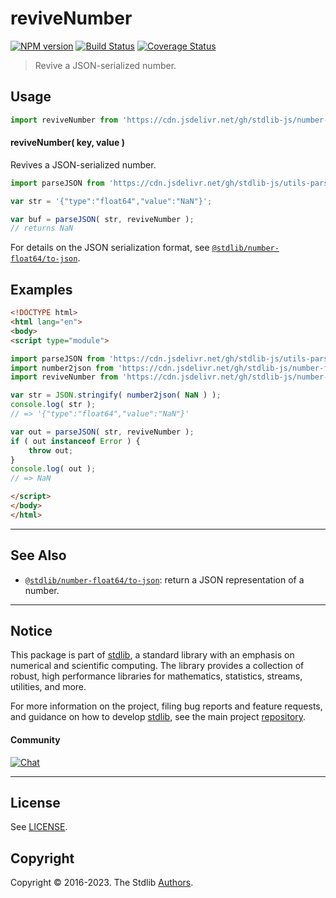 <!--

@license Apache-2.0

Copyright (c) 2022 The Stdlib Authors.

Licensed under the Apache License, Version 2.0 (the "License");
you may not use this file except in compliance with the License.
You may obtain a copy of the License at

   http://www.apache.org/licenses/LICENSE-2.0

Unless required by applicable law or agreed to in writing, software
distributed under the License is distributed on an "AS IS" BASIS,
WITHOUT WARRANTIES OR CONDITIONS OF ANY KIND, either express or implied.
See the License for the specific language governing permissions and
limitations under the License.

-->

# reviveNumber

[![NPM version][npm-image]][npm-url] [![Build Status][test-image]][test-url] [![Coverage Status][coverage-image]][coverage-url] <!-- [![dependencies][dependencies-image]][dependencies-url] -->

> Revive a JSON-serialized number.

<!-- Section to include introductory text. Make sure to keep an empty line after the intro `section` element and another before the `/section` close. -->

<section class="intro">

</section>

<!-- /.intro -->

<!-- Package usage documentation. -->



<section class="usage">

## Usage

```javascript
import reviveNumber from 'https://cdn.jsdelivr.net/gh/stdlib-js/number-float64-reviver@esm/index.mjs';
```

#### reviveNumber( key, value )

Revives a JSON-serialized number.

```javascript
import parseJSON from 'https://cdn.jsdelivr.net/gh/stdlib-js/utils-parse-json@esm/index.mjs';

var str = '{"type":"float64","value":"NaN"}';

var buf = parseJSON( str, reviveNumber );
// returns NaN
```

For details on the JSON serialization format, see [`@stdlib/number-float64/to-json`][@stdlib/number/float64/to-json].

</section>

<!-- /.usage -->

<!-- Package usage notes. Make sure to keep an empty line after the `section` element and another before the `/section` close. -->

<section class="notes">

</section>

<!-- /.notes -->

<!-- Package usage examples. -->

<section class="examples">

## Examples

<!-- eslint no-undef: "error" -->

```html
<!DOCTYPE html>
<html lang="en">
<body>
<script type="module">

import parseJSON from 'https://cdn.jsdelivr.net/gh/stdlib-js/utils-parse-json@esm/index.mjs';
import number2json from 'https://cdn.jsdelivr.net/gh/stdlib-js/number-float64-to-json@esm/index.mjs';
import reviveNumber from 'https://cdn.jsdelivr.net/gh/stdlib-js/number-float64-reviver@esm/index.mjs';

var str = JSON.stringify( number2json( NaN ) );
console.log( str );
// => '{"type":"float64","value":"NaN"}'

var out = parseJSON( str, reviveNumber );
if ( out instanceof Error ) {
    throw out;
}
console.log( out );
// => NaN

</script>
</body>
</html>
```

</section>

<!-- /.examples -->

<!-- Section to include cited references. If references are included, add a horizontal rule *before* the section. Make sure to keep an empty line after the `section` element and another before the `/section` close. -->

<section class="references">

</section>

<!-- /.references -->

<!-- Section for related `stdlib` packages. Do not manually edit this section, as it is automatically populated. -->

<section class="related">

* * *

## See Also

-   <span class="package-name">[`@stdlib/number-float64/to-json`][@stdlib/number/float64/to-json]</span><span class="delimiter">: </span><span class="description">return a JSON representation of a number.</span>

</section>

<!-- /.related -->

<!-- Section for all links. Make sure to keep an empty line after the `section` element and another before the `/section` close. -->


<section class="main-repo" >

* * *

## Notice

This package is part of [stdlib][stdlib], a standard library with an emphasis on numerical and scientific computing. The library provides a collection of robust, high performance libraries for mathematics, statistics, streams, utilities, and more.

For more information on the project, filing bug reports and feature requests, and guidance on how to develop [stdlib][stdlib], see the main project [repository][stdlib].

#### Community

[![Chat][chat-image]][chat-url]

---

## License

See [LICENSE][stdlib-license].


## Copyright

Copyright &copy; 2016-2023. The Stdlib [Authors][stdlib-authors].

</section>

<!-- /.stdlib -->

<!-- Section for all links. Make sure to keep an empty line after the `section` element and another before the `/section` close. -->

<section class="links">

[npm-image]: http://img.shields.io/npm/v/@stdlib/number-float64-reviver.svg
[npm-url]: https://npmjs.org/package/@stdlib/number-float64-reviver

[test-image]: https://github.com/stdlib-js/number-float64-reviver/actions/workflows/test.yml/badge.svg?branch=main
[test-url]: https://github.com/stdlib-js/number-float64-reviver/actions/workflows/test.yml?query=branch:main

[coverage-image]: https://img.shields.io/codecov/c/github/stdlib-js/number-float64-reviver/main.svg
[coverage-url]: https://codecov.io/github/stdlib-js/number-float64-reviver?branch=main

<!--

[dependencies-image]: https://img.shields.io/david/stdlib-js/number-float64-reviver.svg
[dependencies-url]: https://david-dm.org/stdlib-js/number-float64-reviver/main

-->

[chat-image]: https://img.shields.io/gitter/room/stdlib-js/stdlib.svg
[chat-url]: https://gitter.im/stdlib-js/stdlib/

[stdlib]: https://github.com/stdlib-js/stdlib

[stdlib-authors]: https://github.com/stdlib-js/stdlib/graphs/contributors

[umd]: https://github.com/umdjs/umd
[es-module]: https://developer.mozilla.org/en-US/docs/Web/JavaScript/Guide/Modules

[deno-url]: https://github.com/stdlib-js/number-float64-reviver/tree/deno
[umd-url]: https://github.com/stdlib-js/number-float64-reviver/tree/umd
[esm-url]: https://github.com/stdlib-js/number-float64-reviver/tree/esm
[branches-url]: https://github.com/stdlib-js/number-float64-reviver/blob/main/branches.md

[stdlib-license]: https://raw.githubusercontent.com/stdlib-js/number-float64-reviver/main/LICENSE

[@stdlib/number/float64/to-json]: https://github.com/stdlib-js/number-float64-to-json/tree/esm

</section>

<!-- /.links -->

